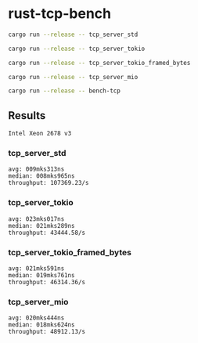 # rust-tcp-bench

```bash
cargo run --release -- tcp_server_std

cargo run --release -- tcp_server_tokio

cargo run --release -- tcp_server_tokio_framed_bytes

cargo run --release -- tcp_server_mio

cargo run --release -- bench-tcp
```


## Results
```Intel Xeon 2678 v3```

### tcp_server_std
```
avg: 009mks313ns
median: 008mks965ns
throughput: 107369.23/s
```

### tcp_server_tokio
```
avg: 023mks017ns
median: 021mks289ns
throughput: 43444.58/s
```

### tcp_server_tokio_framed_bytes
```
avg: 021mks591ns
median: 019mks761ns
throughput: 46314.36/s
```

### tcp_server_mio
```
avg: 020mks444ns
median: 018mks624ns
throughput: 48912.13/s
```

